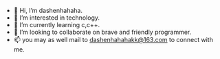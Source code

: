 - 👋 Hi, I’m dashenhahaha.
- 👀 I’m interested in technology.
- 🌱 I’m currently learning c,c++.
- 💞️ I’m looking to collaborate on brave and friendly programmer.
- 📫 you may as well mail to dashenhahahakk@163.com to connect with me.

<!---
dashenhahaha/dashenhahaha is a ✨ special ✨ repository because its `README.md` (this file) appears on your GitHub profile.
You can click the Preview link to take a look at your changes.
--->
